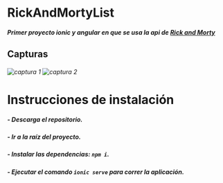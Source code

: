 # RickAndMortyList


##### Primer proyecto ionic y angular en que se usa la api de [Rick and Morty](https://rickandmortyapi.com/)

## Capturas

###### ![captura 1](https://i.ibb.co/R0mQ617/rym1.png) ![captura 2](https://i.ibb.co/tx3zqKY/rym2.png)

# Instrucciones de instalación

##### - Descarga el repositorio.
##### - Ir a la raíz del proyecto.
##### - Instalar las dependencias: ```npm i```.
##### - Ejecutar el comando ```ionic serve``` para correr la aplicación.
